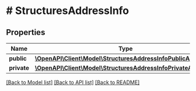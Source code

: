 # # StructuresAddressInfo

## Properties

Name | Type | Description | Notes
------------ | ------------- | ------------- | -------------
**public** | [**\OpenAPI\Client\Model\StructuresAddressInfoPublicAddress[]**](StructuresAddressInfoPublicAddress.md) |  | [optional]
**private** | [**\OpenAPI\Client\Model\StructuresAddressInfoPrivateAddress[]**](StructuresAddressInfoPrivateAddress.md) |  | [optional]

[[Back to Model list]](../../README.md#models) [[Back to API list]](../../README.md#endpoints) [[Back to README]](../../README.md)
